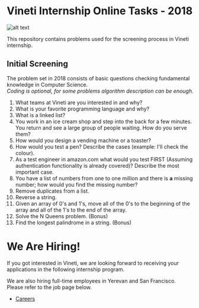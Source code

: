 # Vineti Internship Online Tasks - 2018

![alt text](https://vineti.com/content/uploads/2017/06/logo.png "Vineti")


This repository contains problems used for the screening process in Vineti internship.

## Initial Screening
The problem set in 2018 consists of basic questions checking fundamental knowledge in Computer Science.\
_Coding is optional, for some problems algorithm description can be enough._

1. What teams at Vineti are you interested in and why?
2. What is your favorite programming language and why?
3. What is a linked list?
4. You work in an ice cream shop and step into the back for a few minutes. You return and see a large group of people waiting. How do you serve them?
5. How would you design a vending machine or a toaster?
6. How would you test a pen? Describe the cases (example: I'll check the colour).
7. As a test engineer in amazon.com what would you test FIRST (Assuming authentication functionality is already covered)? Describe the most important case.
8. You have a list of numbers from one to one million and there is __a__ missing number; how would you find the missing number?
9. Remove duplicates from a list.
10. Reverse a string.
11. Given an array of 0's and 1's, move all of the 0's to the beginning of the array and all of the 1's to the end of the array.
12. Solve the N Queens problem. (Bonus)
13. Find the longest palindrome in a string. (Bonus)


# We Are Hiring!
If you got interested in Vineti, we are looking forward to receiving your applications in the following internship program.

We are also hiring full-time employees in Yerevan and San Francisco. Please refer to the job page below.

* [Careers](https://vineti.com/careers/)
